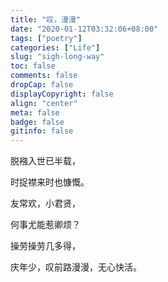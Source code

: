 ```yaml
---
title: "叹，漫漫"
date: "2020-01-12T03:32:06+08:00"
tags: ["poetry"]
categories: ["Life"]
slug: "sigh-long-way"
toc: false
comments: false
dropCap: false
displayCopyright: false
align: "center"
meta: false
badge: false
gitinfo: false
---
```


脱襁入世已半载，

时捉襟来时也慷慨。

友常欢，小君贤，

何事尤能惹卿烦？

操劳操劳几多得，

庆年少，叹前路漫漫，无心快活。
